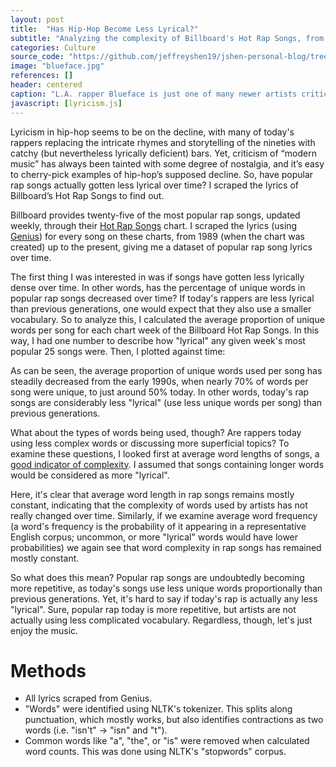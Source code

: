 ```yaml
---
layout: post
title:  "Has Hip-Hop Become Less Lyrical?"
subtitle: "Analyzing the complexity of Billboard's Hot Rap Songs, from 1989 - 2019"
categories: Culture
source_code: "https://github.com/jeffreyshen19/jshen-personal-blog/tree/master/_code/lyricism"
image: "blueface.jpg"
references: []
header: centered
caption: "L.A. rapper Blueface is just one of many newer artists criticized as lacking talent or lyricism."
javascript: [lyricism.js]
---
```


Lyricism in hip-hop seems to be on the decline, with many of today's rappers replacing the intricate rhymes and storytelling of the nineties with catchy (but nevertheless lyrically deficient) bars. Yet, criticism of “modern music” has always been tainted with some degree of nostalgia, and it’s easy to cherry-pick examples of hip-hop’s supposed decline. So, have popular rap songs actually gotten less lyrical over time? I scraped the lyrics of Billboard’s Hot Rap Songs to find out.  

Billboard provides twenty-five of the most popular rap songs, updated weekly, through their [Hot Rap Songs](https://www.billboard.com/charts/rap-song) chart. I scraped the lyrics (using [Genius](https://genius.com)) for every song on these charts, from 1989 (when the chart was created) up to the present, giving me a dataset of popular rap song lyrics over time.

The first thing I was interested in was if songs have gotten less lyrically dense over time. In other words, has the percentage of unique words in popular rap songs decreased over time? If today's rappers are less lyrical than previous generations, one would expect that they also use a smaller vocabulary. So to analyze this, I calculated the average proportion of unique words per song for each chart week of the Billboard Hot Rap Songs. In this way, I had one number to describe how "lyrical" any given week's most popular 25 songs were. Then, I plotted against time:

<div class = "line-chart" data-csv = "/data/lyricism/lyricalness.csv" data-xlabel = "Date" data-ylabel = "Avg. % of Unique Words" data-title = "Usage of Unique Words over Time" data-xcol = "date" data-ycols = "average_prop_unique_words" data-linelabels = "Average % of Unique Words" data-linecolors = "#6c5ce7"></div>

As can be seen, the average proportion of unique words used per song has steadily decreased from the early 1990s, when nearly 70% of words per song were unique, to just around 50% today. In other words, today's rap songs are considerably less "lyrical" (use less unique words per song) than previous generations.

What about the types of words being used, though? Are rappers today using less complex words or discussing more superficial topics? To examine these questions, I looked first at average word lengths of songs, a [good indicator of complexity](https://langcog.stanford.edu/papers_new/lewis-2015-underrev.pdf). I assumed that songs containing longer words would be considered as more "lyrical".

<div class = "line-chart" data-csv = "/data/lyricism/lyricalness.csv" data-xlabel = "Date" data-ylabel = "Avg. Word Length" data-title = "Average Word Length over Time" data-xcol = "date" data-ycols = "average_word_len" data-linelabels = "Average Word Length" data-linecolors = "#6c5ce7" data-height = "200"></div>

Here, it's clear that average word length in rap songs remains mostly constant, indicating that the complexity of words used by artists has not really changed over time. Similarly, if we examine average word frequency (a word's frequency is the probability of it appearing in a representative English corpus; uncommon, or more "lyrical" words would have lower probabilities) we again see that word complexity in rap songs has remained mostly constant.

<div class = "line-chart" data-csv = "/data/lyricism/lyricalness.csv" data-xlabel = "Date" data-ylabel = "Avg. Word Frequency" data-title = "Average Word Frequency over Time (Multiplied by 1,000)" data-xcol = "date" data-ycols = "average_word_freq" data-linelabels = "Average Word Frequency" data-linecolors = "#6c5ce7"></div>

So what does this mean? Popular rap songs are undoubtedly becoming more repetitive, as today's songs use less unique words proportionally than previous generations. Yet, it's hard to say if today's rap is actually any less "lyrical". Sure, popular rap today is more repetitive, but artists are not actually using less complicated vocabulary. Regardless, though, let's just enjoy the music.

# Methods

* All lyrics scraped from Genius.
* "Words" were identified using NLTK's tokenizer. This splits along punctuation, which mostly works, but also identifies contractions as two words (i.e. "isn't" → "isn" and "t").
* Common words like "a", "the", or "is" were removed when calculated word counts. This was done using NLTK's "stopwords" corpus.
